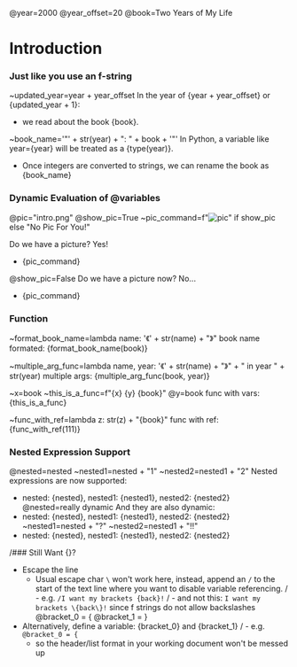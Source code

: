 @year=2000
@year_offset=20
@book=Two Years of My Life
# Introduction
### Just like you use an f-string
~updated_year=year + year_offset
In the year of {year + year_offset} or {updated_year + 1}: 
 - we read about the book {book}. 

~book_name='"' + str(year) + ": " + book + '"'
In Python, a variable like year={year} will be treated as a {type(year)}. 
 - Once integers are converted to strings, we can rename the book as {book_name}

### Dynamic Evaluation of @variables
@pic="intro.png"
@show_pic=True
~pic_command=f"![pic]({pic})" if show_pic else "No Pic For You!"

Do we have a picture? Yes! 
 - {pic_command}

@show_pic=False
Do we have a picture now? No... 
 - {pic_command}

### Function
~format_book_name=lambda name: '《' + str(name) + "》"
book name formated: {format_book_name(book)}

~multiple_arg_func=lambda name, year: '《' + str(name) + "》" + " in year " + str(year)
multiple args: {multiple_arg_func(book, year)}

~x=book
~this_is_a_func=f"{x} {y} {book}"
@y=book
func with vars: {this_is_a_func}

~func_with_ref=lambda z: str(z) + "{book}"
func with ref: {func_with_ref(111)}

### Nested Expression Support
@nested=nested
~nested1=nested + "1"
~nested2=nested1 + "2"
Nested expressions are now supported: 
 - nested: {nested}, nested1: {nested1}, nested2: {nested2}
@nested=really dynamic
And they are also dynamic: 
 - nested: {nested}, nested1: {nested1}, nested2: {nested2}
~nested1=nested + "?"
~nested2=nested1 + "!!"
 - nested: {nested}, nested1: {nested1}, nested2: {nested2}



/### Still Want {}?
 - Escape the line
     - Usual escape char `\` won't work here, instead, append an `/` to the start of the text line where you want to disable variable referencing. 
/         - e.g. `/I want my brackets {back}!`
/         - and not this: `I want my brackets \{back\}!` since f strings do not allow backslashes
@bracket_0 = {
@bracket_1 = }
 - Alternatively, define a variable: {bracket_0} and {bracket_1}
/   - e.g. `@bracket_0 = {`
     - so the header/list format in your working document won't be messed up
